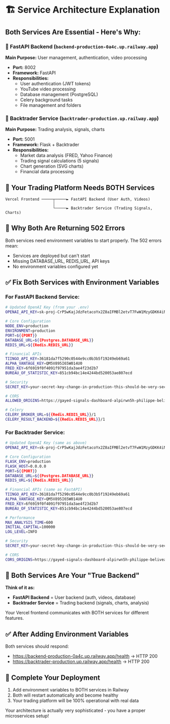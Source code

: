 # 🏗️ Service Architecture Explanation

## Both Services Are Essential - Here's Why:

### 🔴 **FastAPI Backend** (`backend-production-0a4c.up.railway.app`)
**Main Purpose:** User management, authentication, video processing
- **Port:** 8002
- **Framework:** FastAPI
- **Responsibilities:**
  - User authentication (JWT tokens)
  - YouTube video processing
  - Database management (PostgreSQL)
  - Celery background tasks
  - File management and folders

### 🔴 **Backtrader Service** (`backtrader-production.up.railway.app`)  
**Main Purpose:** Trading analysis, signals, charts
- **Port:** 5001
- **Framework:** Flask + Backtrader
- **Responsibilities:**
  - Market data analysis (FRED, Yahoo Finance)
  - Trading signal calculations (5 signals)
  - Chart generation (SVG charts)
  - Financial data processing

## 🎯 Your Trading Platform Needs BOTH Services

```
Vercel Frontend ─────┬─────► FastAPI Backend (User Auth, Videos)
                     │
                     └─────► Backtrader Service (Trading Signals, Charts)
```

## 🚨 Why Both Are Returning 502 Errors

Both services need environment variables to start properly. The 502 errors mean:
- Services are deployed but can't start
- Missing DATABASE_URL, REDIS_URL, API keys
- No environment variables configured yet

## ✅ Fix Both Services with Environment Variables

### For **FastAPI Backend** Service:
```bash
# Updated OpenAI Key (from your .env)
OPENAI_API_KEY=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

# Core Configuration
NODE_ENV=production
ENVIRONMENT=production
PORT=${{PORT}}
DATABASE_URL=${{Postgres.DATABASE_URL}}
REDIS_URL=${{Redis.REDIS_URL}}

# Financial APIs
TIINGO_API_KEY=36181da7f5290c0544e9cc0b3b5f19249eb69a61
ALPHA_VANTAGE_KEY=QM5V895I65W014U0
FRED_KEY=6f6919f0f4091f97951da3ae4f23d2b7
BUREAU_OF_STATISTIC_KEY=851cb94bc14e4244bd520053ae807ecd

# Security
SECRET_KEY=your-secret-key-change-in-production-this-should-be-very-secure-and-random

# CORS
ALLOWED_ORIGINS=https://gayed-signals-dashboard-alpirwn5h-philippe-beliveaus-projects.vercel.app

# Celery
CELERY_BROKER_URL=${{Redis.REDIS_URL}}/1
CELERY_RESULT_BACKEND=${{Redis.REDIS_URL}}/1
```

### For **Backtrader Service**:
```bash
# Updated OpenAI Key (same as above)
OPENAI_API_KEY=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

# Core Configuration
FLASK_ENV=production
FLASK_HOST=0.0.0.0
PORT=${{PORT}}
DATABASE_URL=${{Postgres.DATABASE_URL}}
REDIS_URL=${{Redis.REDIS_URL}}

# Financial APIs (same as FastAPI)
TIINGO_API_KEY=36181da7f5290c0544e9cc0b3b5f19249eb69a61
ALPHA_VANTAGE_KEY=QM5V895I65W014U0
FRED_KEY=6f6919f0f4091f97951da3ae4f23d2b7
BUREAU_OF_STATISTIC_KEY=851cb94bc14e4244bd520053ae807ecd

# Performance
MAX_ANALYSIS_TIME=600
INITIAL_CAPITAL=100000
LOG_LEVEL=INFO

# Security
SECRET_KEY=your-secret-key-change-in-production-this-should-be-very-secure-and-random

# CORS
CORS_ORIGINS=https://gayed-signals-dashboard-alpirwn5h-philippe-beliveaus-projects.vercel.app
```

## 🎯 Both Services Are Your "True Backend"

**Think of it as:**
- **FastAPI Backend** = User backend (auth, videos, database)
- **Backtrader Service** = Trading backend (signals, charts, analysis)

Your Vercel frontend communicates with BOTH services for different features.

## ✅ After Adding Environment Variables

Both services should respond:
- https://backend-production-0a4c.up.railway.app/health → HTTP 200
- https://backtrader-production.up.railway.app/health → HTTP 200

## 🚀 Complete Your Deployment

1. Add environment variables to BOTH services in Railway
2. Both will restart automatically and become healthy
3. Your trading platform will be 100% operational with real data

Your architecture is actually very sophisticated - you have a proper microservices setup!